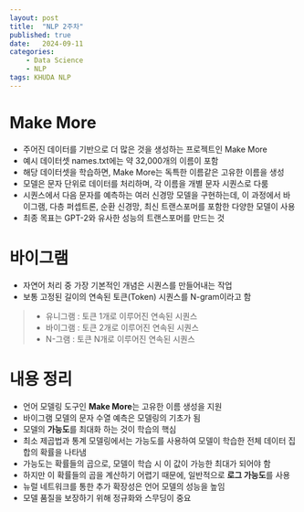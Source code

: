 ```yaml
---
layout: post
title:  "NLP 2주차"
published: true
date:   2024-09-11 
categories:
    - Data Science
    - NLP
tags: KHUDA NLP
---
```

# Make More
- 주어진 데이터를 기반으로 더 많은 것을 생성하는 프로젝트인 Make More
- 예시 데이터셋 names.txt에는 약 32,000개의 이름이 포함
- 해당 데이터셋을 학습하면, Make More는 독특한 이름같은 고유한 이름을 생성
- 모델은 문자 단위로 데이터를 처리하며, 각 이름을 개별 문자 시퀀스로 다룸
- 시퀀스에서 다음 문자를 예측하는 여러 신경망 모델을 구현하는데, 이 과정에서 바이그램, 다층 퍼셉트론, 순환 신경망, 최신 트랜스포머를 포함한 다양한 모델이 사용
- 최종 목표는 GPT-2와 유사한 성능의 트랜스포머를 만드는 것

# 바이그램
- 자연어 처리 중 가장 기본적인 개념은 시퀀스를 만들어내는 작업
- 보통 고정된 길이의 연속된 토큰(Token) 시퀀스를 N-gram이라고 함
>- 유니그램 : 토큰 1개로 이루어진 연속된 시퀀스
>- 바이그램 : 토큰 2개로 이루어진 연속된 시퀀스
>- N-그램 : 토큰 N개로 이루어진 연속된 시퀀스

# 내용 정리
- 언어 모델링 도구인 **Make More**는 고유한 이름 생성을 지원
- 바이그램 모델의 문자 수열 예측은 모델링의 기초가 됨
- 모델의 **가능도**를 최대화 하는 것이 학습의 핵심
- 최소 제곱법과 통계 모델링에서는 가능도를 사용하여 모델이 학습한 전체 데이터 집합의 확률을 나타냄
- 가능도는 확률들의 곱으로, 모델이 학습 시 이 값이 가능한 최대가 되어야 함
- 하지만 이 확률들의 곱을 계산하기 어렵기 때문에, 일반적으로 **로그 가능도**를 사용
- 뉴럴 네트워크를 통한 추가 확장성은 언어 모델의 성능을 높임
- 모델 품질을 보장하기 위해 정규화와 스무딩이 중요